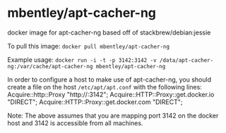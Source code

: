 mbentley/apt-cacher-ng
==================

docker image for apt-cacher-ng
based off of stackbrew/debian:jessie

To pull this image:
`docker pull mbentley/apt-cacher-ng`

Example usage:
`docker run -i -t -p 3142:3142 -v /data/apt-cacher-ng:/var/cache/apt-cacher-ng mbentley/apt-cacher-ng`

In order to configure a host to make use of apt-cacher-ng, you should create a file on the host `/etc/apt/apt.conf` with the following lines:
    Acquire::http::Proxy "http://<docker-host>:3142";
    Acquire::HTTP::Proxy::get.docker.io "DIRECT";
    Acquire::HTTP::Proxy::get.docker.com "DIRECT";

Note:  The above assumes that you are mapping port 3142 on the docker host and 3142 is accessible from all machines.
